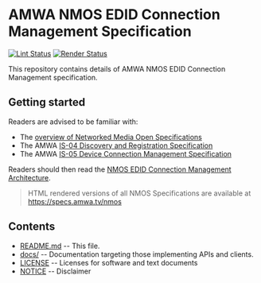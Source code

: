 # AMWA NMOS EDID Connection Management Specification

[![Lint Status](https://github.com/AMWA-TV/nmos-edid-connection-management/workflows/Lint/badge.svg)](https://github.com/AMWA-TV/nmos-edid-connection-management/actions?query=workflow%3ALint)
[![Render Status](https://github.com/AMWA-TV/nmos-edid-connection-management/workflows/Render/badge.svg)](https://github.com/AMWA-TV/nmos-edid-connection-management/actions?query=workflow%3ARender)

This repository contains details of AMWA NMOS EDID Connection Management specification.

## Getting started

Readers are advised to be familiar with:

- The [overview of Networked Media Open Specifications](https://specs.amwa.tv/nmos)
- The AMWA [IS-04 Discovery and Registration Specification](https://specs.amwa.tv/is-04)
- The AMWA [IS-05 Device Connection Management Specification](https://specs.amwa.tv/is-05)

Readers should then read the [NMOS EDID Connection Management Architecture](docs/1.0.%20Architecture.md).

> HTML rendered versions of all NMOS Specifications are available at <https://specs.amwa.tv/nmos>

## Contents

- [README.md](README.md) -- This file.
- [docs/](docs/) -- Documentation targeting those implementing APIs and clients.
- [LICENSE](LICENSE) -- Licenses for software and text documents
- [NOTICE](NOTICE) -- Disclaimer
